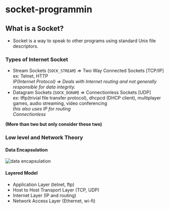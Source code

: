 # socket-programmin

## What is a Socket?

- Socket is a way to speak to other programs using standard Unix file descriptors.

### Types of Internet Socket

- Stream Sockets (`SOCK_STREAM`) => Two Way Connected Sockets [TCP/IP]  
   ex: Telnet, HTTP  
   _IP(Internet Protocol) => Deals with Internet routing and not generally responsible for data integrity._
- Datagram Sockets (`SOCK_DGRAM`) => Connectionless Sockets [UDP]  
  ex: tftp(trivial file transfer protocol), dhcpcd (DHCP client), multiplayer games, audio streaming, video conferencing  
  _this also uses IP for routing_  
  _Connectionless_

**(More than two but only consider these two)**

### Low level and Network Theory

#### Data Encapsulation

![data encapsulation](https://beej.us/guide/bgnet/html/dataencap.svg)

#### Layered Model

- Application Layer (telnet, ftp)
- Host to Host Transport Layer (TCP, UDP)
- Internet Layer (IP and routing)
- Network Access Layer (Ethernet, wi-fi)
